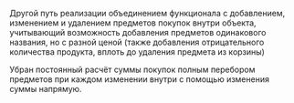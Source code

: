 Другой путь реализации объединением функционала с добавлением, изменением и удалением предметов покупок внутри объекта, учитывающий возможность добавления предметов одинакового названия, но с разной ценой (также добавления отрицательного количества продукта, вплоть до удаления предмета из корзины)

Убран постоянный расчёт суммы покупок полным перебором предметов при каждом изменении внутри с помощью изменения суммы напрямую.
